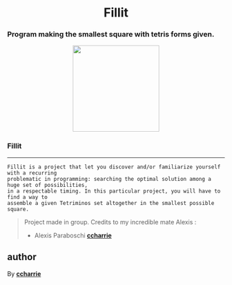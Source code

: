 <h1 align=center>Fillit</h1>
<h3>Program making the smallest square with tetris forms given.</h3>

<p align=center float="left">
    <a href="http://www.42.fr/"><img src="https://www.usine-digitale.fr//mediatheque/4/6/0/000643064/42.png" height="200" width="auto"></a>
 </p>

### Fillit
***
```
Fillit is a project that let you discover and/or familiarize yourself with a recurring
problematic in programming: searching the optimal solution among a huge set of possibilities,
in a respectable timing. In this particular project, you will have to find a way to
assemble a given Tetriminos set altogether in the smallest possible square.
```
>Project made in group.
>Credits to my incredible mate Alexis :
>* Alexis Paraboschi [**ccharrie**](https://github.com/Radaxx)
## author

By [**ccharrie**](https://profile.intra.42.fr/users/ccharrie)
